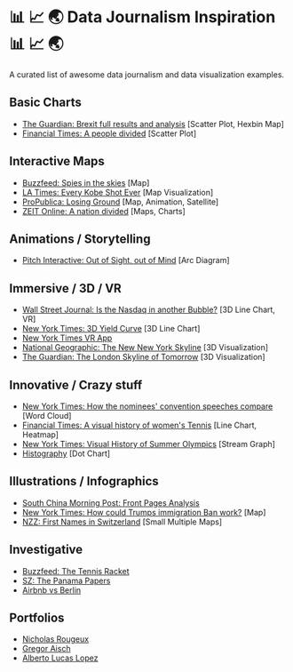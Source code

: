 # 📊 📈 🌏 Data Journalism Inspiration 📊 📈 🌏
A curated list of awesome data journalism and data visualization examples.

## Basic Charts

* [The Guardian: Brexit full results and analysis](https://www.theguardian.com/politics/ng-interactive/2016/jun/23/eu-referendum-live-results-and-analysis) [Scatter Plot, Hexbin Map]
* [Financial Times: A people divided](https://twitter.com/FT/status/746224372432527360) [Scatter Plot]

## Interactive Maps

* [Buzzfeed: Spies in the skies](https://www.buzzfeed.com/peteraldhous/spies-in-the-skies) [Map]
* [LA Times: Every Kobe Shot Ever](http://graphics.latimes.com/kobe-every-shot-ever/) [Map Visualization]
* [ProPublica: Losing Ground](https://projects.propublica.org/louisiana/) [Map, Animation, Satellite]
* [ZEIT Online: A nation divided](http://www.zeit.de/feature/mauerfall-das-geteilte-land) [Maps, Charts]

## Animations / Storytelling

* [Pitch Interactive: Out of Sight, out of Mind](http://drones.pitchinteractive.com/) [Arc Diagram]

## Immersive / 3D / VR

* [Wall Street Journal: Is the Nasdaq in another Bubble?](http://graphics.wsj.com/3d-nasdaq/) [3D Line Chart, VR]
* [New York Times: 3D Yield Curve](http://www.nytimes.com/interactive/2015/03/19/upshot/3d-yield-curve-economic-growth.html) [3D Line Chart]
* [New York Times VR App](http://www.nytimes.com/marketing/nytvr/)
* [National Geographic: The New New York Skyline](http://www.nationalgeographic.com/new-york-city-skyline-tallest-midtown-manhattan/) [3D Visualization]
* [The Guardian: The London Skyline of Tomorrow](https://www.theguardian.com/artanddesign/2015/dec/11/city-of-london-skyline-of-tomorrow-interactive) [3D Visualization]

## Innovative / Crazy stuff

* [New York Times: How the nominees' convention speeches compare](http://www.nytimes.com/interactive/2016/07/29/us/elections/trump-clinton-pence-kaine-speeches.html) [Word Cloud]
* [Financial Times: A visual history of women's Tennis](https://ig.ft.com/sites/visual-history-of-womens-tennis/) [Line Chart, Heatmap]
* [New York Times: Visual History of Summer Olympics](http://www.nytimes.com/interactive/2016/08/08/sports/olympics/history-olympic-dominance-charts.html) [Stream Graph]
* [Histography](http://histography.io/) [Dot Chart]

## Illustrations / Infographics

* [South China Morning Post: Front Pages Analysis](http://www.lucasinfografia.com/Front-pages-analysis)
* [New York Times: How could Trumps immigration Ban work?](http://www.nytimes.com/interactive/2016/07/22/us/politics/trump-immigration-ban-how-could-it-work.html) [Map]
* [NZZ: First Names in Switzerland](http://www.nzz.ch/panorama/namentrends-wie-vornamen-die-schweiz-erobern-und-wieder-verschwinden-ld.111687) [Small Multiple Maps]

## Investigative

* [Buzzfeed: The Tennis Racket](https://www.buzzfeed.com/heidiblake/the-tennis-racket)
* [SZ: The Panama Papers](http://panamapapers.sueddeutsche.de/)
* [Airbnb vs Berlin](http://www.airbnbvsberlin.de/)

## Portfolios

* [Nicholas Rougeux](http://www.c82.net/)
* [Gregor Aisch](http://driven-by-data.net/)
* [Alberto Lucas Lopez](http://www.lucasinfografia.com/)
